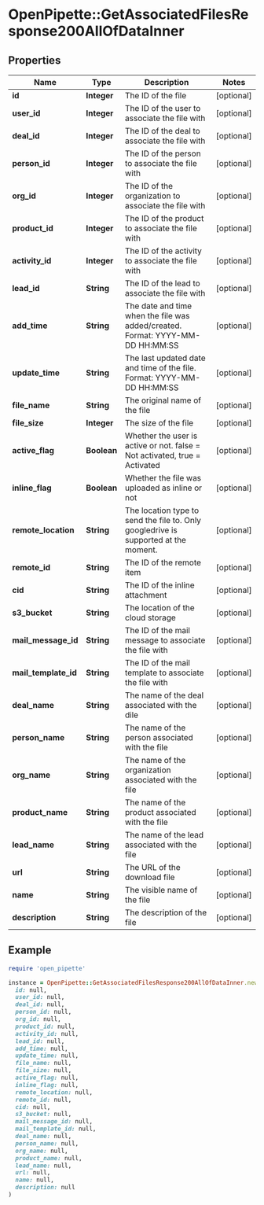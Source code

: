 # OpenPipette::GetAssociatedFilesResponse200AllOfDataInner

## Properties

| Name | Type | Description | Notes |
| ---- | ---- | ----------- | ----- |
| **id** | **Integer** | The ID of the file | [optional] |
| **user_id** | **Integer** | The ID of the user to associate the file with | [optional] |
| **deal_id** | **Integer** | The ID of the deal to associate the file with | [optional] |
| **person_id** | **Integer** | The ID of the person to associate the file with | [optional] |
| **org_id** | **Integer** | The ID of the organization to associate the file with | [optional] |
| **product_id** | **Integer** | The ID of the product to associate the file with | [optional] |
| **activity_id** | **Integer** | The ID of the activity to associate the file with | [optional] |
| **lead_id** | **String** | The ID of the lead to associate the file with | [optional] |
| **add_time** | **String** | The date and time when the file was added/created. Format: YYYY-MM-DD HH:MM:SS | [optional] |
| **update_time** | **String** | The last updated date and time of the file. Format: YYYY-MM-DD HH:MM:SS | [optional] |
| **file_name** | **String** | The original name of the file | [optional] |
| **file_size** | **Integer** | The size of the file | [optional] |
| **active_flag** | **Boolean** | Whether the user is active or not. false &#x3D; Not activated, true &#x3D; Activated | [optional] |
| **inline_flag** | **Boolean** | Whether the file was uploaded as inline or not | [optional] |
| **remote_location** | **String** | The location type to send the file to. Only googledrive is supported at the moment. | [optional] |
| **remote_id** | **String** | The ID of the remote item | [optional] |
| **cid** | **String** | The ID of the inline attachment | [optional] |
| **s3_bucket** | **String** | The location of the cloud storage | [optional] |
| **mail_message_id** | **String** | The ID of the mail message to associate the file with | [optional] |
| **mail_template_id** | **String** | The ID of the mail template to associate the file with | [optional] |
| **deal_name** | **String** | The name of the deal associated with the dile | [optional] |
| **person_name** | **String** | The name of the person associated with the file | [optional] |
| **org_name** | **String** | The name of the organization associated with the file | [optional] |
| **product_name** | **String** | The name of the product associated with the file | [optional] |
| **lead_name** | **String** | The name of the lead associated with the file | [optional] |
| **url** | **String** | The URL of the download file | [optional] |
| **name** | **String** | The visible name of the file | [optional] |
| **description** | **String** | The description of the file | [optional] |

## Example

```ruby
require 'open_pipette'

instance = OpenPipette::GetAssociatedFilesResponse200AllOfDataInner.new(
  id: null,
  user_id: null,
  deal_id: null,
  person_id: null,
  org_id: null,
  product_id: null,
  activity_id: null,
  lead_id: null,
  add_time: null,
  update_time: null,
  file_name: null,
  file_size: null,
  active_flag: null,
  inline_flag: null,
  remote_location: null,
  remote_id: null,
  cid: null,
  s3_bucket: null,
  mail_message_id: null,
  mail_template_id: null,
  deal_name: null,
  person_name: null,
  org_name: null,
  product_name: null,
  lead_name: null,
  url: null,
  name: null,
  description: null
)
```

